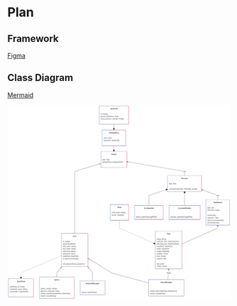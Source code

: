 # Plan

## Framework

[Figma](https://www.figma.com/design/H55Y0SL7eFCuN9tyDWsRBZ/FinalProject?node-id=0-1&node-type=canvas&t=HA5cRkeajVKo9l6l-0)

## Class Diagram

[Mermaid](https://www.mermaidchart.com/app/projects/b4e0db4d-f33a-4278-9622-4070bdc657b3/diagrams/351d0943-2efc-4f8b-9679-a030bee150d4/version/v0.1/edit)

![Class Diagram](./ClassDiagram/Diagram_second.png "Class Diagram")
